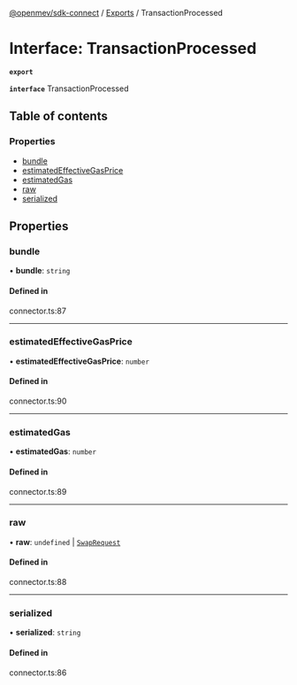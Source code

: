 [@openmev/sdk-connect](../README.md) / [Exports](../modules.md) /
TransactionProcessed

# Interface: TransactionProcessed

**`export`**

**`interface`** TransactionProcessed

## Table of contents

### Properties

- [bundle](TransactionProcessed.md#bundle)
- [estimatedEffectiveGasPrice](TransactionProcessed.md#estimatedeffectivegasprice)
- [estimatedGas](TransactionProcessed.md#estimatedgas)
- [raw](TransactionProcessed.md#raw)
- [serialized](TransactionProcessed.md#serialized)

## Properties

### bundle

• **bundle**: `string`

#### Defined in

connector.ts:87

---

### estimatedEffectiveGasPrice

• **estimatedEffectiveGasPrice**: `number`

#### Defined in

connector.ts:90

---

### estimatedGas

• **estimatedGas**: `number`

#### Defined in

connector.ts:89

---

### raw

• **raw**: `undefined` \| [`SwapRequest`](SwapRequest.md)

#### Defined in

connector.ts:88

---

### serialized

• **serialized**: `string`

#### Defined in

connector.ts:86
